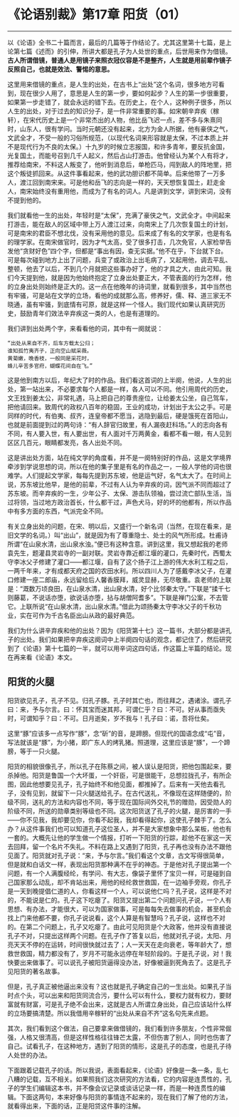 # 《论语别裁》第17章 阳货（01）

------

以《论语》全书二十篇而言，最后的几篇等于作结论了。尤其这里第十七篇，是上论第七篇《述而》的引伸，所讲大都是孔子为人处世的重点，后世用来作为借镜。**古人所谓借镜，普通人是用镜子来照衣冠仪容是不是整齐，人生就是用前辈作镜子反照自己，也就是效法、警惕的意思。**

这里用来借镜的重点，是人生的出处，在古书上“出处”这个名词，很多地方可看到，现在很少人用了，意思是人生的第一步，要如何起步？人生的第一步很重要，如果第一步走错了，就会永远的错下去。在历史上，在个人，这种例子很多，所以人生的出处，对于过去的知识分子，是一件非常重要的事。如宋朝辛弃疾（稼轩），在宋代历史上是一个非常杰出的人物，他比岳飞迟一点，差不多与朱熹同时，山东人，很有学问。当时元朝还没有起来，北方为金人所据，他有豪侠之气，文武全才，不受一般的习俗所规范，（以现代名词来形容就是太保，不过本质上并不是现代行为不良的太保。）十九岁的时候立志报国，和许多青年，要反抗金国，光复国土，而能号召到几千人起义，然后占山打游击。他曾经认为某个人有将才，推荐给南宋，不料这人叛变了，他听到消息后，单枪匹马，闯到敌人的阵地里，把这个叛徒抓回来。从这件事看起来，他的武功胆识都不简单。后来他带了一万多人，渡江回到南宋来。可是他和岳飞的志向是一样的，天天想恢复国土，赶走金人，南宋始终没有重用他，而成为了有名的词人。凡是讲到文学，讲到宋词，没有不提到他的。

我们就看他一生的出处，年轻时是“太保”，充满了豪侠之气，文武全才。中间起来打游击，能在敌人的区域中带上万人渡江过来，向南宋上了几次恢复国土的计划，可是南宋的君臣不想北伐，没有采用他的意见。后来成了有名的文学家，也是有名的理学家。在南宋做官时，因为才气太高，受了很多打击，几次免官，人家检举告发他“贪财好色”四个字，但都是“事出有因，查无实据。”他不在乎，下台就下台。可是每次碰到地方上出了问题，兵变了或政治上出毛病了，又起用他，调去平乱、整顿，他去了以后，不到几个月就把这些事办好了，他的才具之大，由此可知。我们今天提到他，就是因为他始终抱定了立身出处要正大，不管表面的行为怎样，他的立身出处则始终是正大的。这一点在他晚年的诗词里，就看到很多，其中当然也有牢骚，可是站在文学的立场，看他的成就那么高，修养好，儒、释、道三家无不晓通，虽有牢骚，到底情有可原，就是这样一个怪人。我们现代如果认真研究历史，鼓励青年们效法辛弃疾这一类的人，也是有道理的。

我们讲到出处两个字，来看看他的词，其中有一阕就说：
```
“出处从来自不齐，后车方载太公归；
谁知孤竹夷齐子，正向空山赋采薇。
黄菊嫩，晚香枝，一般同是采花时，
蜂儿辛苦多官府，蝴蝶花间自在飞。”
```
这是他到南方以后，年纪大了时的作品。我们看这首词的上半阕，他说，人生的出处，第一站出来，不必要求每个人都是一样，各人可以不同。他引用周代的历史，文王找到姜太公，非常礼遇，马上把自己的尊贵座位，让给姜太公坐，自己驾车，把他请回来。致周代的政权八百年的稳固，王业的成功，计划出于太公之手。可是同样的时代，有伯夷、叔齐，连皇帝都不愿当，逃隐到最后，硬是饿死在首阳山，也就是前面提到过的两句诗：“有人辞官归故里，有人漏夜赶科场。”人的志向各有不同，有人要入世，有人要出世，有人面对千万两黄金，看都不看一眼，有人见到区区几百元，眼睛都发亮，各人出处不同。

这是讲出处方面，站在纯文学的角度看，并不是一阕特别好的作品，这是文学境界牵涉到学说思想的词，所以在他的集子里是有名的作品之一，一般人学他的词也很难学。人们提起文学家，每每先提到苏东坡，他是运气好，名气太大了。在时间上说，苏东坡比他早，是他的前辈，不过有人认为辛弃疾的词，因气派不同而超过了苏东坡。而辛弃疾的一生，少年公子、太保、游击队领袖，尝过流亡部队生活，当过将领，当过地方政治首长，什么都干过，声色犬马，好的坏的他都有，所以作品中有多方面的东西，气派完全不同。

有关立身出处的问题，在宋、明以后，又盛行一个新名词（当然，在现在看来，是旧文学的名词。）叫“出山”，就是因为有了尊重隐士、处士的风气所形成。杜甫诗所谓“在山泉水清，出山泉水浊。”便已有这种含意。讲到这里，我又想起我的老师袁先生，题灌县灵岩寺的一副对联。灵岩寺靠近都江堰的灌口，先秦时代，西蜀太守李冰父子修建了灌口——都江堰，自有了这个扬子江上游的伟大水利工程之后，一两千年来，才有成都天府之国的农田水利。所以四川人为了感戴李冰父子，在灌口修建一座二郎庙，永远留给后人馨香膜拜，威灵显赫，无尽敬重。袁老师的上联是：“溉数万顷良田，在山泉水清，出山泉水清，好个比邻秦太守。”下联是“揉千七则藤葛，不说话亦堕，欲说话亦堕，拈与胡僧阿耆多”。下联是禅门公案，不去管它。上联所说“在山泉水清，出山泉水清。”借此为颂扬秦太守李冰父子的千秋功业，实在可作为千古名臣出山从政的最好典范。

我们为什么讲辛弃疾和他的出处？因为《阳货第十七》这一篇书，大部分都是讲孔子的出处。我们如果把辛弃疾这阕词中上半阕四句话的观念，都记住了，然后研究到了《论语》第十七篇的一半，就可以用辛词这四句话，作这篇上半篇的结论。现在再来看《论语》本文。

## 阳货的火腿

阳货欲见孔子，孔子不见。归孔子豚。孔子时其亡也，而往拜之，遇诸涂。谓孔子曰：来，予与尔言。曰：怀其宝而迷其邦，可谓仁乎？曰：不可。好从事而亟失时，可谓知乎？曰：不可。日月逝矣，岁不我与！孔子曰：诺，吾将仕矣。

这里“豚”应该多一点写作“豚”，念“斫”的音，是蹄膀。但现代的国语念成“屯”音，写法就该是“豚”，为小猪，即广东人的烤乳猪。照道理，这里应该是“豚”，一个蹄膀，等于一只火腿。

阳货的相貌很像孔子，所以孔子在陈蔡之间，被人误认是阳货，把他包围起来，要杀掉他。阳货是鲁国一个大坏蛋，一个奸臣，可是很能干，总想拉拢孔子，有所企图，因此他想要见孔子，孔子始终不和他见面，都推掉了。后来有一天他去看孔子，没有见到，就留下一只火腿送给孔子。在古代送礼，不像现在这样随便的，阶级不同，送礼的方法和内容也不同，等于现在国际间外交礼节的赠勋，因受勋人的阶级不同，所送的勋章类别等级也不同。这次阳货送了孔子的火腿，是厉害的一手——你不见我，我却要见你，你看不起我，我却看得起你，这使孔子棘手了。怎么办？从这件事我们也可以知道孔子这位圣人，并不是大家想象中那么呆板，他也有一套的。大概先让他的学生做一个情报，打听一下阳货的行踪，趁他不在家这一天去回拜，留一个名片不失礼。不料在路上又遇到了阳货，孔子再也没有办法不跟他见面了。阳货就对孔子说：“来，予与尔言。”我们看这个文章，古文写得很简单，但是就和白话文一样，表现出阳货那种满不在乎的神态。于是他对孔子提出第一个问题，有一个人满腹经纶，有学问、有大志，像袋子里怀了宝贝一样，可是碰到自己国家那么动乱，却不肯站出来，用他的经纶救世救国，在一边袖手旁观，你孔子是一天到晚提倡仁道的人，你看这样一个人，可以说他仁吗？孔子说，这样是不对的，不能说是仁的。孔子这下吃瘪了。阳货又提出第二个问题问孔子说，一个人有思想、有办法，才能很大，可以为国家做事，可是每每失去做事的机会，甚至机会找上门来他都不要，你孔子说说看，这个人算是有智慧吗？孔子说，这样也不对的。在第二个问题上，孔子又吃瘪了。由此可见阳货是个大政客，他并没有直接说孔子不对，只提出这样两个问题。在孔子作了答复以后，他就对孔子说，太阳、月亮天天不停的在运转，时间很快就过去了；人一天天在走向衰老，等年龄大了，想救世救国，精力都没有了，岁月不可能永远停在年轻阶段的。于是孔子说，对！我快要出来做事了。可以说孔子被阳货逼得没办法，好像被逼到死角去了。这是孔子见阳货的著名故事。

但是，孔子真正被他逼出来没有？这也就是孔子确定自己的一生出处。如果孔子当时点个头，可以出来和阳货同流合污，要什么可以有什么，要权力就有权力，要财富就有财富，可是孔子绝不会出来，这就是古人所谓立身出处，自己应该站什么样的立场要搞清楚。所以我借用辛稼轩的“出处从来自不齐”这名句先来点题。

其次，我们看到这个做法，自己要拿来做借镜的，我们看到许多朋友，个性非常倔强，人格又很清高，但是这样性格往往锋芒太露，不但伤害了别人，同时也伤害了自己。试看孔子，在这种地方，遇到了阳货的情形，这是孔子的态度，也是孔子待人处世的办法。

下面跟着记载孔子的话。所以我说，表面看起来，《论语》好像是一条一条，乱七八糟的记载，互不相关。如果照我们这次研究的方法看，它的内容是连贯性的，孔子的学生们编辑这本书，并不像会议记录或谈话记录一样，而是一种连贯性的编辑。下面这两句，本来好像与阳货的事情连不起来的，现在我们了解了他的方法，就看得出来，下面的话，正是阳贷这件事的注解。
